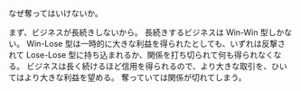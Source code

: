 なぜ奪ってはいけないか。

まず、ビジネスが長続きしないから。
長続きするビジネスは Win-Win 型しかない。
Win-Lose 型は一時的に大きな利益を得られたとしても、いずれは反撃されて Lose-Lose 型に持ち込まれるか、関係を打ち切られて何も得られなくなる。
ビジネスは長く続けるほど信用を得られるので、より大きな取引を、ひいてはより大きな利益を望める。
奪っていては関係が切れてしまう。
